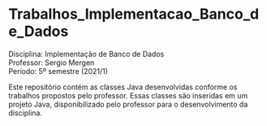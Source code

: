 # Trabalhos_Implementacao_Banco_de_Dados
 
Disciplina: Implementação de Banco de Dados<br />
Professor: Sergio Mergen<br />
Período: 5º semestre (2021/1)

Este repositório contém as classes Java desenvolvidas conforme os trabalhos propostos pelo professor.
Essas classes são inseridas em um projeto Java, disponibilizado pelo professor para o desenvolvimento da disciplina.
